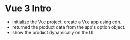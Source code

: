 # Vue 3 Intro

- initialize the Vue project. create a Vue app using cdn. 
- returned the product data from the app's option object.
- show the product dynamically on the UI. 